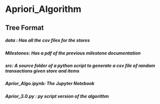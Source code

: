 # Apriori_Algorithm

## Tree Format
##### data : Has all the csv files for the stores
##### Milestones: Has a pdf of the previous milestone documentation
##### src: A source folder of a python script to generate a csv file of random transactions given store and items
##### Aprior_Algo.ipynb: The Jupyter Notebook
##### Aprior_3.0.py : py script version of the algorithm



